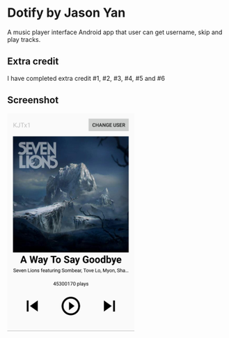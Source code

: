 # Dotify by Jason Yan

A music player interface Android app that user can get username, skip and play tracks.

## Extra credit
I have completed extra credit #1, #2, #3, #4, #5 and #6

## Screenshot
<img src="./img/screenshot.jpeg" alt="Screenshot of the app" height="500" />
